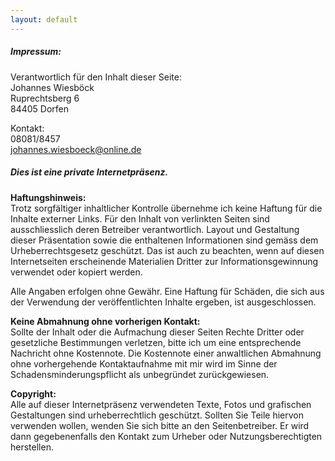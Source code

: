 ```yaml
---
layout: default
---
```


##### Impressum:

Verantwortlich für den Inhalt dieser Seite:  
Johannes Wiesböck  
Ruprechtsberg 6  
84405 Dorfen  

Kontakt:  
08081/8457  
[johannes.wiesboeck@online.de](mailto:johannes.wiesboeck@online.de)

##### Dies ist eine private Internetpräsenz.

**Haftungshinweis:**  
Trotz sorgfältiger inhaltlicher Kontrolle übernehme ich keine Haftung für die Inhalte externer Links. Für den Inhalt von verlinkten Seiten sind ausschliesslich deren Betreiber verantwortlich. Layout und Gestaltung dieser Präsentation sowie die enthaltenen Informationen sind gemäss dem Urheberrechtsgesetz geschützt. Das ist auch zu beachten, wenn auf diesen Internetseiten erscheinende Materialien Dritter zur Informationsgewinnung verwendet oder kopiert werden.

Alle Angaben erfolgen ohne Gewähr. Eine Haftung für Schäden, die sich aus der Verwendung der veröffentlichten Inhalte ergeben, ist ausgeschlossen.

**Keine Abmahnung ohne vorherigen Kontakt:**  
Sollte der Inhalt oder die Aufmachung dieser Seiten Rechte Dritter oder gesetzliche Bestimmungen verletzen, bitte ich um eine entsprechende Nachricht ohne Kostennote. Die Kostennote einer anwaltlichen Abmahnung ohne vorhergehende Kontaktaufnahme mit mir wird im Sinne der Schadensminderungspflicht als unbegründet zurückgewiesen.

**Copyright:**  
Alle auf dieser Internetpräsenz verwendeten Texte, Fotos und grafischen Gestaltungen sind urheberrechtlich geschützt. Sollten Sie Teile hiervon verwenden wollen, wenden Sie sich bitte an den Seitenbetreiber. Er wird dann gegebenenfalls den Kontakt zum Urheber oder Nutzungsberechtigten herstellen.
